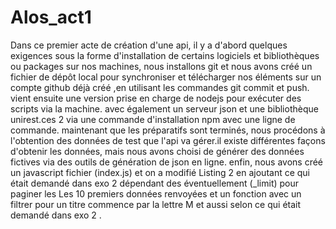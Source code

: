 # Alos_act1
   Dans ce premier acte de création d'une api, il y a d'abord quelques exigences sous la forme d'installation
de certains logiciels et bibliothèques ou packages sur nos machines, nous installons git et nous avons créé un
fichier de dépôt local pour synchroniser et télécharger nos éléments sur un compte github déjà créé ,en
utilisant les commandes git commit et push.
  vient ensuite une version prise en charge de nodejs pour exécuter des scripts via la machine. 
avec également un serveur json et une bibliothèque unirest.ces 2 via une commande d'installation npm avec une ligne de commande.
maintenant que les préparatifs sont terminés, nous procédons à l'obtention des données de test que l'api va gérer.il existe différentes façons d'obtenir les données,
mais nous avons  choisi de générer des données fictives via des outils de génération de json en ligne.
enfin,  nous avons créé un javascript fichier (index.js) et on a modifié Listing 2 en ajoutant ce qui était demandé dans exo 2 dépendant des 
éventuellement (_limit) pour paginer les Les 10 premiers  données renvoyées et un fonction avec un filtrer  pour  un titre commence par la lettre M et aussi selon ce qui était demandé dans exo 2 .
